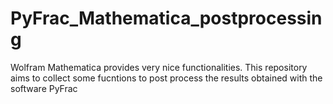 # PyFrac_Mathematica_postprocessing
Wolfram Mathematica provides very nice functionalities. This repository aims to collect some fucntions to post process the results obtained with the software PyFrac
